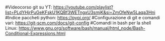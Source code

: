 #Videocorso git su YT: https://youtube.com/playlist?list=PLdYHjrPuGeKFskU1KQBf3WETngxU3smjK&si=ZmOfeNw5Laqa3Hni
#Indice paccheti python: https://pypi.org/
#Configurazione di git e comandi vari: https://git-scm.com/docs/git-config
#Comandi in bash per la shell Linux: https://www.gnu.org/software/bash/manual/html_node/Bash-Conditional-Expressions.html
